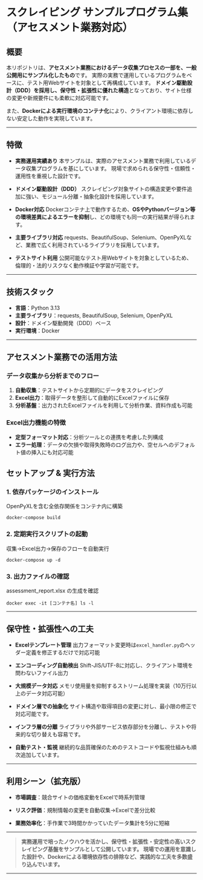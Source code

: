 # スクレイピング サンプルプログラム集（アセスメント業務対応）

## 概要

本リポジトリは、**アセスメント業務におけるデータ収集プロセスの一部を、一般公開用にサンプル化したもの**です。
実際の実務で運用しているプログラムをベースに、テスト用Webサイトを対象として再構成しています。
**ドメイン駆動設計（DDD）を採用し、保守性・拡張性に優れた構造**となっており、サイト仕様の変更や新規要件にも柔軟に対応可能です。

また、**Dockerによる実行環境のコンテナ化**により、クライアント環境に依存しない安定した動作を実現しています。

---

## 特徴

- **実務運用実績あり**
  本サンプルは、実際のアセスメント業務で利用しているデータ収集プログラムを基にしています。
  現場で求められる保守性・信頼性・運用性を重視した設計です。

- **ドメイン駆動設計（DDD）**
  スクレイピング対象サイトの構造変更や要件追加に強い、モジュール分離・抽象化設計を採用しています。

- **Docker対応**
  Dockerコンテナ上で動作するため、**OSやPythonバージョン等の環境差異によるエラーを抑制**し、どの環境でも同一の実行結果が得られます。

- **主要ライブラリ対応**
  requests、BeautifulSoup、Selenium、OpenPyXLなど、業務で広く利用されているライブラリを採用しています。

- **テストサイト利用**
  公開可能なテスト用Webサイトを対象としているため、倫理的・法的リスクなく動作検証や学習が可能です。

---

## 技術スタック

- **言語**：Python 3.13
- **主要ライブラリ**：requests, BeautifulSoup, Selenium, OpenPyXL
- **設計**：ドメイン駆動開発（DDD）ベース
- **実行環境**：Docker

---

## アセスメント業務での活用方法

### データ収集から分析までのフロー
1. **自動収集**：テストサイトから定期的にデータをスクレイピング
2. **Excel出力**：取得データを整形して自動的にExcelファイルに保存
3. **分析基盤**：出力されたExcelファイルを利用して分析作業、資料作成も可能

### Excel出力機能の特徴
- **定型フォーマット対応**：分析ツールとの連携を考慮した列構成
- **エラー処理**：データの欠損や取得失敗時のログ出力や、空セルへのデフォルト値の挿入にも対応可能

## セットアップ & 実行方法

### 1. 依存パッケージのインストール
OpenPyXLを含む全依存関係をコンテナ内に構築
```
docker-compose build
```


### 2. 定期実行スクリプトの起動
収集→Excel出力→保存のフローを自動実行
```
docker-compose up -d
```


### 3. 出力ファイルの確認
assessment_report.xlsx の生成を確認
```
docker exec -it [コンテナ名] ls -l
```


---

## 保守性・拡張性への工夫

- **Excelテンプレート管理**
  出力フォーマット変更時は`excel_handler.py`のヘッダー定義を修正するだけで対応可能

- **エンコーディング自動検出**
  Shift-JIS/UTF-8に対応し、クライアント環境を問わないファイル出力

- **大規模データ対応**
  メモリ使用量を抑制するストリーム処理を実装（10万行以上のデータ対応可能）

- **ドメイン層での抽象化**
  サイト構造や取得項目の変更に対し、最小限の修正で対応可能です。

- **インフラ層の分離**
  ライブラリや外部サービス依存部分を分離し、テストや将来的な切り替えも容易です。

- **自動テスト・監視**
  継続的な品質確保のためのテストコードや監視仕組みも順次追加しています。

---

## 利用シーン（拡充版）

- **市場調査**：競合サイトの価格変動をExcelで時系列管理

- **リスク評価**：規制情報の変更を自動収集→Excelで差分比較

- **業務効率化**：手作業で3時間かかっていたデータ集計を5分に短縮

---

> **実務運用で培ったノウハウを活かし、保守性・拡張性・安定性の高いスクレイピング基盤をサンプルとして公開しています。
> 現場での運用を意識した設計や、Dockerによる環境依存性の排除など、実践的な工夫を多数盛り込んでいます。**

---
